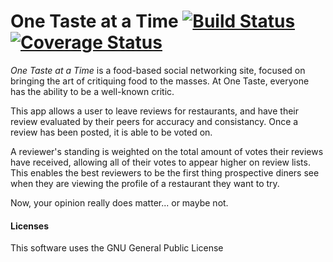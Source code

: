 One Taste at a Time [![Build Status](https://travis-ci.org/tjhernandez34/OneTaste.svg?branch=master.png)](https://travis-ci.org/tjhernandez34/OneTaste)[![Coverage Status](https://coveralls.io/repos/tjhernandez34/OneTaste/badge.png)](https://coveralls.io/r/tjhernandez34/OneTaste)
========


<em>One Taste at a Time</em> is a food-based social networking site, focused on bringing the art of critiquing food to the masses. At One Taste, everyone has the ability to be a well-known critic.

This app allows a user to leave reviews for restaurants, and have their review evaluated by their peers for accuracy and consistancy. Once a review has been posted, it is able to be voted on.

A reviewer's standing is weighted on the total amount of votes their reviews have received, allowing all of their votes to appear higher on review lists. This enables the best reviewers to be the first thing prospective diners see when they are viewing the profile of a restaurant they want to try.

Now, your opinion really does matter... or maybe not.


<h4>Licenses</h4>
This software uses the GNU General Public License






